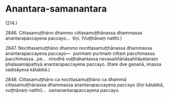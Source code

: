 

# Anantara-samanantara







(214.)

2846\. Cittasamuṭṭhāno dhammo cittasamuṭṭhānassa dhammassa anantarapaccayena paccayo…  tīṇi. (Vuṭṭhānaṃ natthi.)

2847\. Nocittasamuṭṭhāno dhammo nocittasamuṭṭhānassa dhammassa anantarapaccayena paccayo—  purimaṃ purimaṃ cittaṃ pacchimassa pacchimassa…pe…  nirodhā vuṭṭhahantassa nevasaññānāsaññāyatanaṃ phalasamāpattiyā anantarapaccayena paccayo. (Itare dve gaṇanā, imassa sadisāyeva kātabbā.)

2848\. Cittasamuṭṭhāno ca nocittasamuṭṭhāno ca dhammā cittasamuṭṭhānassa dhammassa anantarapaccayena paccayo (tīṇi kātabbā, vuṭṭhānaṃ natthi)…  samanantarapaccayena paccayo.



